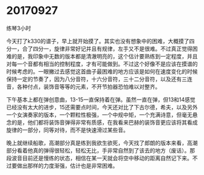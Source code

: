 # 20170927

练琴3小时

今天打了k330的谱子，早上就开始摸了。其实也没有想象中的困难，大概摸了四分一，合了四分一，旋律非常好记并且有规律，左手又不是很难。不过真正觉得困难的是，我印象中无数的版本都是清澈明亮的，这个估计要熟练到一定程度，并且对每一个音都有相当的控制程度，才有可能做到。不过这个好像不是应该在摸谱的时候考虑的。一眼撇过去感觉这首曲子最困难的地方应该是如何在速度变化的时候保持一定的节奏了，因为八分音符，十六分音符，三十二分音符，以及还有三连音，各种付点，装饰音等等的元素，不开节拍器恐怕难以对整齐。

下午基本上都在弹创意曲，13-15一直保持着在弹。虽然一直在弹，但13和14感觉已经没有太大的进步，15还需要点时间，今天还对比了下古尔德，希夫，以及另外一个女演奏家的版本，一个颗粒性极强，一个中规中矩，一个充满诗意，但毫无悬念的是，他们都将装饰音弹得非常有质感，在我看来巴赫的装饰音更应该将其看成旋律的一部分，同等对待，而不是快速滑过某些音。

晚上就继续船歌，高潮部分真是练到我欲生欲死，今天找了郎朗的版本来看，高潮部分看着他真的弹得很轻松，轻松无比，手非常自然到了该去的地方（废话）。那段波音目前还是慢练的状态，相信在某一天就会将空中移动的距离自然记下来。不过要做出那样的力度渐强，估计也是非常困难。
